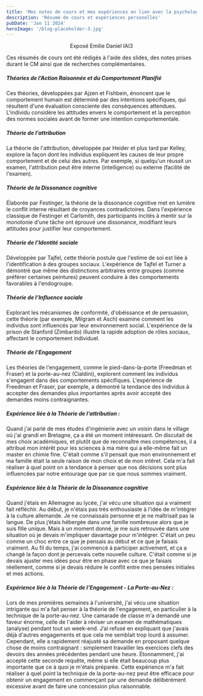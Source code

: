 ```yaml
---
title: 'Mes notes de cours et mes expériences en lien avec la psychologie sociale'
description: 'Résumé de cours et expériences personelles'
pubDate: 'Jan 11 2024'
heroImage: '/blog-placeholder-3.jpg'
---
```


<p style="text-align: center;">Exposé Emilie Daniel IAI3</p>

Ces résumés de cours ont été rédigés à l'aide des slides, des notes prises durant le CM ainsi que de recherches complémentaires. 

##### Théories de l’Action Raisonnée et du Comportement Planifié
Ces théories, développées par Ajzen et Fishbein, énoncent que le comportement humain est déterminé par des intentions spécifiques, qui résultent d'une évaluation consciente des conséquences attendues. L'individu considère les attitudes envers le comportement et la perception des normes sociales avant de former une intention comportementale.

##### Théorie de l'attribution
La théorie de l'attribution, développée par Heider et plus tard par Kelley, explore la façon dont les individus expliquent les causes de leur propre comportement et de celui des autres. Par exemple, si quelqu'un réussit un examen, l'attribution peut être interne (intelligence) ou externe (facilité de l'examen).

##### Théorie de la Dissonance cognitive
Élaborée par Festinger, la théorie de la dissonance cognitive met en lumière le conflit interne résultant de croyances contradictoires. Dans l'expérience classique de Festinger et Carlsmith, des participants incités à mentir sur la monotonie d'une tâche ont éprouvé une dissonance, modifiant leurs attitudes pour justifier leur comportement.

##### Théorie de l’Identité sociale
Développée par Tajfel, cette théorie postule que l'estime de soi est liée à l'identification à des groupes sociaux. L'expérience de Tajfel et Turner a démontré que même des distinctions arbitraires entre groupes (comme préférer certaines peintures) peuvent conduire à des comportements favorables à l'endogroupe.

##### Théorie de l’Influence sociale
Explorant les mécanismes de conformité, d'obéissance et de persuasion, cette théorie (par exemple, Milgram et Asch) examine comment les individus sont influencés par leur environnement social. L'expérience de la prison de Stanford (Zimbardo) illustre la rapide adoption de rôles sociaux, affectant le comportement individuel.

##### Théorie de l’Engagement
Les théories de l'engagement, comme le pied-dans-la-porte (Freedman et Fraser) et la porte-au-nez (Cialdini), explorent comment les individus s'engagent dans des comportements spécifiques. L'expérience de Freedman et Fraser, par exemple, a démontré la tendance des individus à accepter des demandes plus importantes après avoir accepté des demandes moins contraignantes.

##### Expérience liée à la Théorie de l'attribution :
Quand j'ai parlé de mes études d'ingénierie avec un voisin dans le village où j'ai grandi en Bretagne, ça a été un moment intéressant. On discutait de mes choix académiques, et plutôt que de reconnaître mes compétences, il a attribué mon intérêt pour les sciences à ma mère qui a elle-même fait un master en chimie fine. C'était comme s'il pensait que mon environnement et ma famille était la seule raison de mon choix et de mon intêret. Cela m'a fait réaliser à quel point on a tendance à penser que nos décisions sont plus influencées par notre entourage que par ce que nous sommes vraiment.

##### Expérience liée à la Théorie de la Dissonance cognitive
Quand j'étais en Allemagne au lycée, j'ai vécu une situation qui a vraiment fait réfléchir. Au début, je n'étais pas très enthousiaste à l'idée de m'intégrer à la culture allemande. Je ne connaissais personne et je ne maîtrisait pas la langue. De plus j’étais hébergée dans une famille nombreuse alors que je suis fille unique. Mais à un moment donné, je me suis retrouvée dans une situation où je devais m'impliquer davantage pour m'intégrer. C'était un peu comme un choc entre ce que je pensais au début et ce que je faisais vraiment. Au fil du temps, j'ai commencé à participer activement, et ça a changé la façon dont je percevais cette nouvelle culture. C'était comme si je devais ajuster mes idées pour être en phase avec ce que je faisais réellement, comme si je devais réduire le conflit entre mes pensées initiales et mes actions.

##### Expérience liée à la Théorie de l’Engagement - La Porte-au-Nez :
Lors de mes premières semaines à l'université, j'ai vécu une situation intrigante qui m'a fait penser à la théorie de l'engagement, en particulier à la technique de la porte-au-nez. Une camarade de classe m'a demandé une faveur énorme, celle de l'aider à réviser un examen de mathématiques (analyse) pendant tout un week-end. J’ai refusé en expliquant que j'avais déjà d'autres engagements et que cela me semblait trop lourd à assumer. Cependant, elle a rapidement réajusté sa demande en proposant quelque chose de moins contraignant : simplement travailler les exercices clefs des devoirs des années précédentes pendant une heure. Étonnamment, j'ai accepté cette seconde requête, même si elle était beaucoup plus importante que ce à quoi je m'étais préparée. Cette expérience m'a fait réaliser à quel point la technique de la porte-au-nez peut être efficace pour obtenir un engagement en commençant par une demande délibérément excessive avant de faire une concession plus raisonnable. 
